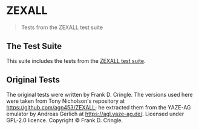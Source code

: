 # ZEXALL

> Tests from the ZEXALL test suite

## The Test Suite

This suite includes the tests from the [ZEXALL test suite](https://github.com/raxoft/z80test).

## Original Tests

The original tests were written by Frank D. Cringle. The versions used here were taken from Tony Nicholson's repository at
https://github.com/agn453/ZEXALL; he extracted them from the YAZE-AG emulator by Andreas Gerlich at https://agl.yaze-ag.de/.
Licensed under GPL-2.0 licence. Copyright © Frank D. Cringle.